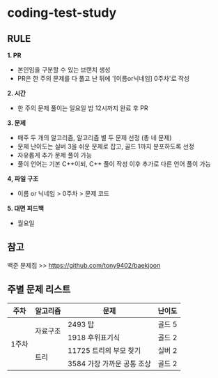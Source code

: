 # coding-test-study

## RULE
**1. PR**
- 본인임을 구분할 수 있는 브랜치 생성
- PR은 한 주의 문제를 다 풀고 난 뒤에 '[이름or닉네임] 0주차'로 작성
     
**2. 시간**
- 한 주의 문제 풀이는 일요일 밤 12시까지 완료 후 PR
     
**3. 문제**
- 매주 두 개의 알고리즘, 알고리즘 별 두 문제 선정 (총 네 문제)
- 문제 난이도는 실버 3을 쉬운 문제로 잡고, 골드 1까지 분포하도록 선정
- 자유롭게 추가 문제 풀이 가능
- 풀이 언어는 기본 C++이되, C++ 풀이 작성 이후 추가로 다른 언어 풀이 가능

**4, 파일 구조**
- 이름 or 닉네임 > 0주차 > 문제 코드

**5. 대면 피드백**
- 월요일

## 참고
백준 문제집 >> https://github.com/tony9402/baekjoon</br>

## 주별 문제 리스트
<table class="tg">
<thead>
  <tr>
    <th class="tg-7btt">주차</th>
    <th class="tg-7btt">알고리즘</th>
    <th class="tg-7btt">문제</th>
    <th class="tg-7btt">난이도</th>
  </tr>
</thead>
<tbody>
  <tr>
    <td class="tg-uzvj" rowspan="4">1주차</td>
    <td class="tg-9wq8" rowspan="2">자료구조</td>
    <td class="tg-0pky">2493 탑</td>
    <td class="tg-c3ow">골드 5</td>
  </tr>
  <tr>
    <td class="tg-0pky">1918 후위표기식</td>
    <td class="tg-c3ow">골드 2</td>
  </tr>
  <tr>
    <td class="tg-nrix" rowspan="2">트리</td>
    <td class="tg-0lax">11725 트리의 부모 찾기</td>
    <td class="tg-baqh">실버 2</td>
  </tr>
  <tr>
    <td class="tg-0pky">3584 가장 가까운 공통 조상 </td>
    <td class="tg-c3ow">골드 2</td>
  </tr>
</tbody>
</table>
